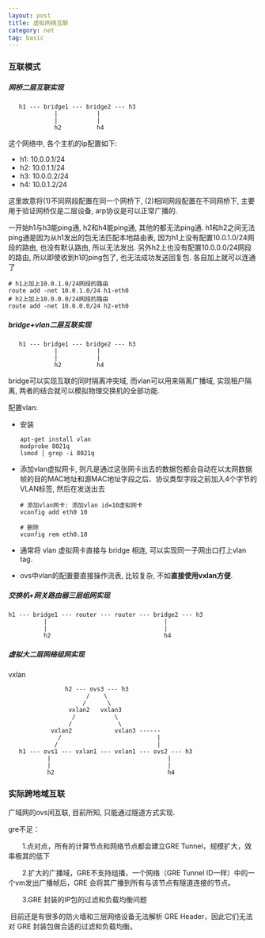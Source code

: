 ```yaml
---
layout: post
title: 虚拟网络互联
category: net
tag: basic
---
```


### 互联模式

##### 网桥二层互联实现

```
   h1 --- bridge1 --- bridge2 --- h3
             |           |
             |           |
             h2          h4
```

这个网络中, 各个主机的ip配置如下:

- h1: 10.0.0.1/24
- h2: 10.0.1.1/24
- h3: 10.0.0.2/24
- h4: 10.0.1.2/24

这里故意将(1)不同网段配置在同一个网桥下, (2)相同网段配置在不同网桥下, 主要用于验证网桥仅是二层设备, arp协议是可以正常广播的.

一开始h1与h3能ping通, h2和h4能ping通, 其他的都无法ping通. h1和h2之间无法ping通是因为从h1发出的包无法匹配本地路由表, 因为h1上没有配置10.0.1.0/24网段的路由, 也没有默认路由, 所以无法发出. 另外h2上也没有配置10.0.0.0/24网段的路由, 所以即使收到h1的ping包了, 也无法成功发送回复包. 各自加上就可以连通了

```shell
# h1上加上10.0.1.0/24网段的路由
route add -net 10.0.1.0/24 h1-eth0
# h2上加上10.0.0.0/24网段的路由
route add -net 10.0.0.0/24 h2-eth0
```



##### bridge+vlan二层互联实现

```
   h1 --- bridge1 --- bridge2 --- h3
             |           |
             |           |
             h2          h4
```

bridge可以实现互联的同时隔离冲突域, 而vlan可以用来隔离广播域, 实现租户隔离, 两者的结合就可以模拟物理交换机的全部功能.

配置vlan:

* 安装

  ```shell
  apt-get install vlan
  modprobe 8021q
  lsmod | grep -i 8021q 
  ```

* 添加vlan虚拟网卡, 则凡是通过这张网卡出去的数据包都会自动在以太网数据帧的目的MAC地址和源MAC地址字段之后、协议类型字段之前加入4个字节的VLAN标签, 然后在发送出去

  ```shell
  # 添加vlan网卡: 添加vlan id=10虚拟网卡
  vconfig add eth0 10
  
  # 删除
  vconfig rem eth0.10
  ```

* 通常将 vlan 虚拟网卡直接与 bridge 相连, 可以实现同一子网出口打上vlan tag.
* ovs中vlan的配置要直接操作流表, 比较复杂, 不如**直接使用vxlan方便**.

##### 交换机+网关路由器三层组网实现

```
h1 --- bridge1 --- router --- router --- bridge2 --- h3
          |                                 |
          |                                 |
          h2                                h4
```



##### 虚拟大二层网络组网实现

vxlan

```
                h2 --- ovs3 --- h3
                      /    \
                     /      \
                 vxlan2   vxlan3
                  /           \
                 /             \
            vxlan2            vxlan3 ------
              /                           |
             /                            |
   h1 --- ovs1 --- vxlan1 --- vxlan1 --- ovs2 --- h3
           |                                 |
           |                                 |
           h2                                h4
```



### 实际跨地域互联

广域网的ovs间互联, 目前所知, 只能通过隧道方式实现.

gre不足：

　　1.点对点，所有的计算节点和网络节点都会建立GRE Tunnel，规模扩大，效率极其的低下

　　2.扩大的广播域，GRE不支持组播，一个网络（GRE Tunnel ID一样）中的一个vm发出广播帧后，GRE 会将其广播到所有与该节点有隧道连接的节点。

　　3.GRE 封装的IP包的过滤和负载均衡问题

​    目前还是有很多的防火墙和三层网络设备无法解析 GRE Header，因此它们无法对 GRE 封装包做合适的过滤和负载均衡。 


